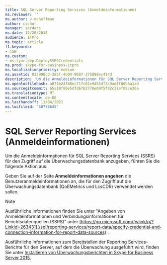 ```yaml
---
title: SQL Server Reporting Services (Anmeldeinformationen)
ms.reviewer: ''
ms.author: v-mahoffman
author: cichur
manager: serdars
ms.date: 12/20/2018
audience: ITPro
ms.topic: article
f1.keywords:
- CSH
ms.custom:
- ms.lync.dep.DeploySSRSCredentials
ms.prod: skype-for-business-itpro
ms.localizationpriority: medium
ms.assetid: 033906cd-385f-4b04-9607-376888ec414d
description: 'Um die Anmeldeinformationen für SQL Server Reporting Services (SSRS) für den Zugriff auf die Überwachungsdatenbank anzugeben, führen Sie die folgende Aktion aus:'
ms.openlocfilehash: a871b24f88ec717c81e9d55df3c9adff80b6a1ad
ms.sourcegitcommit: 65a10f80e5dfd67b2778e09f5f92c21ef09ce36a
ms.translationtype: MT
ms.contentlocale: de-DE
ms.lasthandoff: 11/04/2021
ms.locfileid: "60776645"
---
```

# <a name="sql-server-reporting-services-credentials"></a>SQL Server Reporting Services (Anmeldeinformationen)
 
Um die Anmeldeinformationen für SQL Server Reporting Services (SSRS) für den Zugriff auf die Überwachungsdatenbank anzugeben, führen Sie die folgende Aktion aus:
  
Geben Sie auf der Seite **Anmeldeinformationen angeben** die Benutzeranmeldeinformationen an, die für den Zugriff auf die Überwachungsdatenbank (QoEMetrics und LcsCDR) verwendet werden sollen. 
  
> [!NOTE]
> Ausführliche Informationen finden Sie unter "Angeben von Anmeldeinformationen und Verbindungsinformationen für Berichtsdatenquellen (SSRS)" unter [https://go.microsoft.com/fwlink/p/?LinkId=263431](/sql/reporting-services/report-data/specify-credential-and-connection-information-for-report-data-sources) . 
  
Ausführliche Informationen zum Bereitstellen der Reporting Services-Berichte für den Server, auf dem die Überwachung ausgeführt wird, finden Sie unter [Installieren von Überwachungsberichten in Skype for Business Server 2015.](../../deploy/deploy-monitoring/install-monitoring-reports.md)
